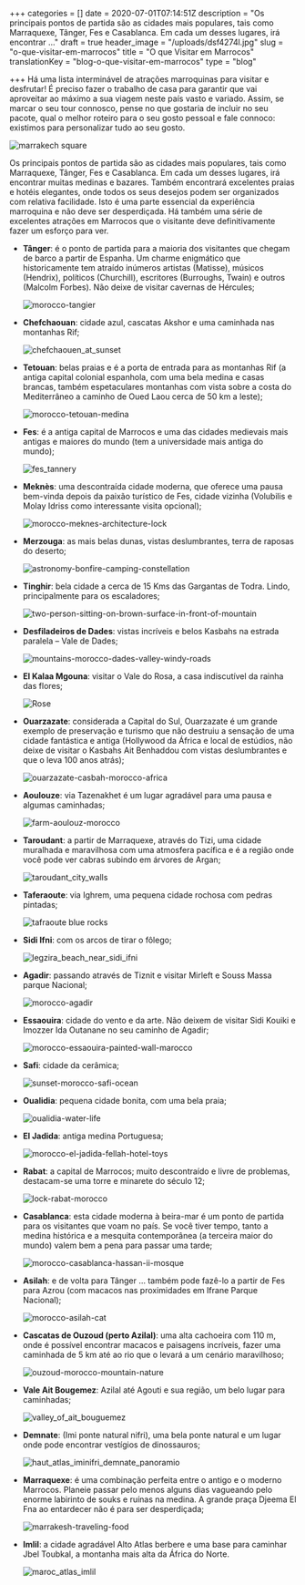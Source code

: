 +++
categories = []
date = 2020-07-01T07:14:51Z
description = "Os principais pontos de partida são as cidades mais populares, tais como Marraquexe, Tânger, Fes e Casablanca. Em cada um desses lugares, irá encontrar ..."
draft = true
header_image = "/uploads/dsf4274l.jpg"
slug = "o-que-visitar-em-marrocos"
title = "O que Visitar em Marrocos"
translationKey = "blog-o-que-visitar-em-marrocos"
type = "blog"

+++
Há uma lista interminável de atrações marroquinas para visitar e desfrutar! É preciso fazer o trabalho de casa para garantir que vai aproveitar ao máximo a sua viagem neste país vasto e variado. Assim, se marcar o seu tour connosco, pense no que gostaria de incluir no seu pacote, qual o melhor roteiro para o seu gosto pessoal e fale connoco: existimos para personalizar tudo ao seu gosto.

![marrakech square](/uploads/mmexport1579076910530horse.jpg "marrakech square")

Os principais pontos de partida são as cidades mais populares, tais como Marraquexe, Tânger, Fes e Casablanca. Em cada um desses lugares, irá encontrar muitas medinas e bazares. Também encontrará excelentes praias e hotéis elegantes, onde todos os seus desejos podem ser organizados com relativa facilidade. Isto é uma parte essencial da experiência marroquina e não deve ser desperdiçada. Há também uma série de excelentes atrações em Marrocos que o visitante deve definitivamente fazer um esforço para ver.

* **Tânger**: é o ponto de partida para a maioria dos visitantes que chegam de barco a partir de Espanha. Um charme enigmático que historicamente tem atraído inúmeros artistas (Matisse), músicos (Hendrix), políticos (Churchill), escritores (Burroughs, Twain) e outros (Malcolm Forbes). Não deixe de visitar cavernas de Hércules;

  ![morocco-tangier](/uploads/morocco-tangier-optic-art.jpg "morocco-tangier")
* **Chefchaouan**: cidade azul, cascatas Akshor e uma caminhada nas montanhas Rif;

  ![chefchaouen_at_sunset](/uploads/chef_at_sunset.jpg "chefchaouen_at_sunset")
* **Tetouan**: belas praias e é a porta de entrada para as montanhas Rif (a antiga capital colonial espanhola, com uma bela medina e casas brancas, também espetaculares montanhas com vista sobre a costa do Mediterrâneo a caminho de Oued Laou cerca de 50 km a leste);

  ![morocco-tetouan-medina](/uploads/morocco-tetuan-medina-traditions.jpg "morocco-tetouan-medina")
* **Fes**: é a antiga capital de Marrocos e uma das cidades medievais mais antigas e maiores do mundo (tem a universidade mais antiga do mundo);

  ![fes_tannery](/uploads/fes_tannery9.jpg "fes_tannery")
* **Meknès**: uma descontraída cidade moderna, que oferece uma pausa bem-vinda depois da paixão turístico de Fes, cidade vizinha (Volubilis e Molay Idriss como interessante visita opcional);

  ![morocco-meknes-architecture-lock](/uploads/morocco-meknes-architecture-lock.jpg "morocco-meknes-architecture-lock")
* **Merzouga**: as mais belas dunas, vistas deslumbrantes, terra de raposas do deserto;

  ![astronomy-bonfire-camping-constellation](/uploads/astronomy-bonfire-camping-constellation.jpg "astronomy-bonfire-camping-constellation")
* **Tinghir**: bela cidade a cerca de 15 Kms das Gargantas de Todra. Lindo, principalmente para os escaladores;

  ![two-person-sitting-on-brown-surface-in-front-of-mountain](/uploads/two-person-sitting-on-brown-surface-in-front-of-mountain.jpg "two-person-sitting-on-brown-surface-in-front-of-mountain")
* **Desfiladeiros de Dades**: vistas incríveis e belos Kasbahs na estrada paralela – Vale de Dades;

  ![mountains-morocco-dades-valley-windy-roads](/uploads/mountains-morocco-dades-valley-windy-roads.jpg "mountains-morocco-dades-valley-windy-roads")
* **El Kalaa Mgouna**: visitar o Vale do Rosa, a casa indiscutível da rainha das flores;

  ![Rose](/uploads/united-states-grandview-lower-yakima-valley-pathway-flower.jpg "Rose")
* **Ouarzazate**: considerada a Capital do Sul, Ouarzazate é um grande exemplo de preservação e turismo que não destruiu a sensação de uma cidade fantástica e antiga (Hollywood da África e local de estúdios, não deixe de visitar o Kasbahs Ait Benhaddou com vistas deslumbrantes e que o leva 100 anos atrás);

  ![ouarzazate-casbah-morocco-africa](/uploads/ouarzazate-casbah-morocco-africa.jpg "ouarzazate-casbah-morocco-africa")
* **Aoulouze**: via Tazenakhet é um lugar agradável para uma pausa e algumas caminhadas;

  ![farm-aoulouz-morocco](/uploads/farm_-_aoulouz-_morocco.jpg "farm-aoulouz-morocco")
* **Taroudant**: a partir de Marraquexe, através do Tizi, uma cidade muralhada e maravilhosa com uma atmosfera pacífica e é a região onde você pode ver cabras subindo em árvores de Argan;

  ![taroudant_city_walls](/uploads/taroudant_city_walls_2011.jpg "taroudant_city_walls")
* **Taferaoute**: via Ighrem, uma pequena cidade rochosa com pedras pintadas;

  ![tafraoute blue rocks](/uploads/tafraoute.jpg "tafraoute blue rocks")
* **Sidi Ifni**: com os arcos de tirar o fôlego;

  ![legzira_beach_near_sidi_ifni](/uploads/legzira_beach_near_sidi_ifni-1.jpg "legzira_beach_near_sidi_ifni")
* **Agadir**: passando através de Tiznit e visitar Mirleft e Souss Massa parque Nacional;

  ![morocco-agadir](/uploads/morocco-agadir9.jpg "morocco-agadir")
* **Essaouira**: cidade do vento e da arte. Não deixem de visitar Sidi Kouiki e Imozzer Ida Outanane no seu caminho de Agadir;

  ![morocco-essaouira-painted-wall-marocco](/uploads/morocco-essaouira-painted-wall-marocco.jpg "morocco-essaouira-painted-wall-marocco")
* **Safi**: cidade da cerâmica;

  ![sunset-morocco-safi-ocean](/uploads/sunset-morocco-safi-ocean.jpg "sunset-morocco-safi-ocean")
* **Oualidia**: pequena cidade bonita, com uma bela praia;

  ![oualidia-water-life](/uploads/oualidia-water-life-ocean-beach-sky.jpg "oualidia-water-life")
* **El Jadida**: antiga medina Portuguesa;

  ![morocco-el-jadida-fellah-hotel-toys](/uploads/morocco-el-jadida-fellah-hotel-toys.jpg "morocco-el-jadida-fellah-hotel-toys")
* **Rabat**: a capital de Marrocos; muito descontraído e livre de problemas, destacam-se uma torre e minarete do século 12;

  ![lock-rabat-morocco](/uploads/lock-rabat-morocco-old.jpg "lock-rabat-morocco")
* **Casablanca**: esta cidade moderna à beira-mar é um ponto de partida para os visitantes que voam no país. Se você tiver tempo, tanto a medina histórica e a mesquita contemporânea (a terceira maior do mundo) valem bem a pena para passar uma tarde;

  ![morocco-casablanca-hassan-ii-mosque](/uploads/morocco-casablanca-hassan-ii-mosque-marocco.jpg "morocco-casablanca-hassan-ii-mosque")
* **Asilah**: e de volta para Tânger … também pode fazê-lo a partir de Fes para Azrou (com macacos nas proximidades em Ifrane Parque Nacional);

  ![morocco-asilah-cat](/uploads/morocco-asilah.jpg "morocco-asilah-cat")
* **Cascatas de Ouzoud (perto Azilal)**: uma alta cachoeira com 110 m, onde é possível encontrar macacos e paisagens incríveis, fazer uma caminhada de 5 km até ao rio que o levará a um cenário maravilhoso;

  ![ouzoud-morocco-mountain-nature](/uploads/ouzoud-morocco-mountain-nature.jpg "ouzoud-morocco-mountain-nature")
* **Vale Ait Bougemez**: Azilal até Agouti e sua região, um belo lugar para caminhadas;

  ![valley_of_ait_bouguemez](/uploads/valley_of_ait_bouguemez.png "valley_of_ait_bouguemez")
* **Demnate**: (Imi ponte natural nifri), uma bela ponte natural e um lugar onde pode encontrar vestígios de dinossauros;

  ![haut_atlas_iminifri_demnate_panoramio](/uploads/haut_atlas-_iminifri-_demnate_-_panoramio.jpg "haut_atlas_iminifri_demnate_panoramio")
* **Marraquexe**: é uma combinação perfeita entre o antigo e o moderno Marrocos. Planeie passar pelo menos alguns dias vagueando pelo enorme labirinto de souks e ruínas na medina. A grande praça Djeema El Fna ao entardecer não é para ser desperdiçada;

  ![marrakesh-traveling-food](/uploads/marrakesh-traveling-food-wanderlust.jpg "marrakesh-traveling-food")
* **Imlil**: a cidade agradável Alto Atlas berbere e uma base para caminhar Jbel Toubkal, a montanha mais alta da África do Norte.

  ![maroc_atlas_imlil](/uploads/maroc_atlas_imlil_5.jpg "maroc_atlas_imlil")